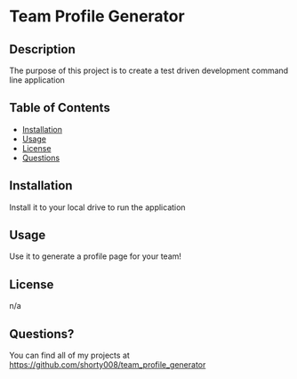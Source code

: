   # Team Profile Generator

  ## Description
  The purpose of this project is to create a test driven development command line application

  ## Table of Contents
  * [Installation](#installation)
  * [Usage](#usage)
  * [License](#license)
  * [Questions](#questions)

  ## Installation
  Install it to your local drive to run the application

  ## Usage
  Use it to generate a profile page for your team!

  ## License
  n/a
  
  ## Questions?
  You can find all of my projects at https://github.com/shorty008/team_profile_generator
